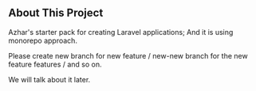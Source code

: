 ## About This Project

Azhar's starter pack for creating Laravel applications; And it is using monorepo approach.

Please create new branch for new feature / new-new branch for the new feature features / and so on.

We will talk about it later.
